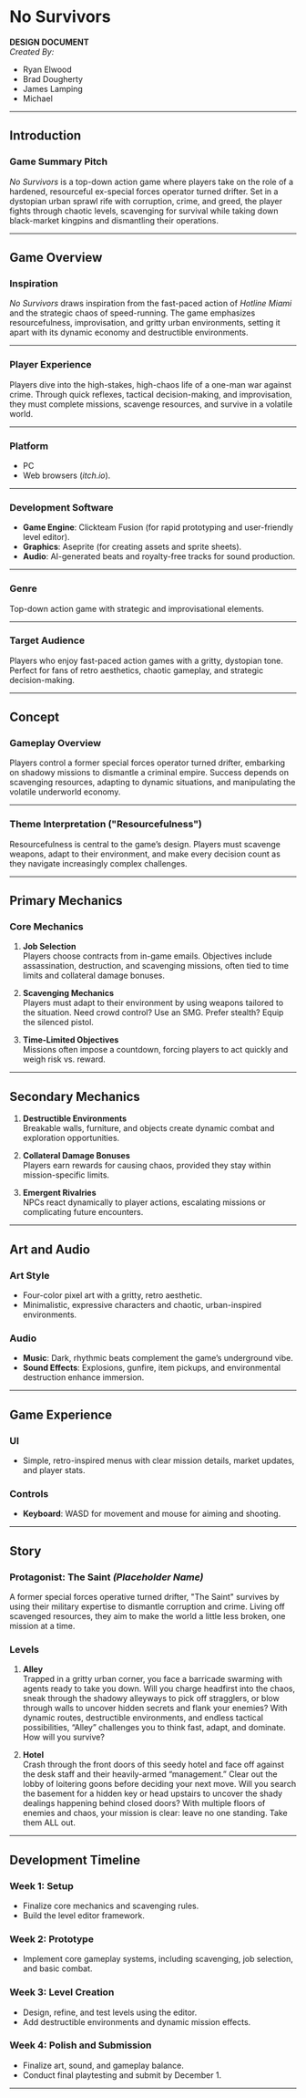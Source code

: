 # **No Survivors**  
**DESIGN DOCUMENT**  
*Created By:*
- Ryan Elwood
- Brad Dougherty
- James Lamping
- Michael

---

## **Introduction**

### **Game Summary Pitch**  
_No Survivors_ is a top-down action game where players take on the role of a hardened, resourceful ex-special forces operator turned drifter. Set in a dystopian urban sprawl rife with corruption, crime, and greed, the player fights through chaotic levels, scavenging for survival while taking down black-market kingpins and dismantling their operations.

---

## **Game Overview**

### **Inspiration**  
_No Survivors_ draws inspiration from the fast-paced action of *Hotline Miami* and the strategic chaos of speed-running. The game emphasizes resourcefulness, improvisation, and gritty urban environments, setting it apart with its dynamic economy and destructible environments.

---

### **Player Experience**  
Players dive into the high-stakes, high-chaos life of a one-man war against crime. Through quick reflexes, tactical decision-making, and improvisation, they must complete missions, scavenge resources, and survive in a volatile world.

---

### **Platform**  
- PC  
- Web browsers (*itch.io*).

---

### **Development Software**  
- **Game Engine**: Clickteam Fusion (for rapid prototyping and user-friendly level editor).  
- **Graphics**: Aseprite (for creating assets and sprite sheets).  
- **Audio**: AI-generated beats and royalty-free tracks for sound production.  

---

### **Genre**  
Top-down action game with strategic and improvisational elements.

---

### **Target Audience**  
Players who enjoy fast-paced action games with a gritty, dystopian tone. Perfect for fans of retro aesthetics, chaotic gameplay, and strategic decision-making.

---

## **Concept**

### **Gameplay Overview**  
Players control a former special forces operator turned drifter, embarking on shadowy missions to dismantle a criminal empire. Success depends on scavenging resources, adapting to dynamic situations, and manipulating the volatile underworld economy.

---

### **Theme Interpretation ("Resourcefulness")**  
Resourcefulness is central to the game’s design. Players must scavenge weapons, adapt to their environment, and make every decision count as they navigate increasingly complex challenges.

---

## **Primary Mechanics**

### **Core Mechanics**
1. **Job Selection**  
   Players choose contracts from in-game emails. Objectives include assassination, destruction, and scavenging missions, often tied to time limits and collateral damage bonuses.

2. **Scavenging Mechanics**  
   Players must adapt to their environment by using weapons tailored to the situation. Need crowd control? Use an SMG. Prefer stealth? Equip the silenced pistol.

3. **Time-Limited Objectives**  
   Missions often impose a countdown, forcing players to act quickly and weigh risk vs. reward.

---

## **Secondary Mechanics**

1. **Destructible Environments**  
   Breakable walls, furniture, and objects create dynamic combat and exploration opportunities.  

2. **Collateral Damage Bonuses**  
   Players earn rewards for causing chaos, provided they stay within mission-specific limits.  

3. **Emergent Rivalries**  
   NPCs react dynamically to player actions, escalating missions or complicating future encounters.

---

## **Art and Audio**

### **Art Style**  
- Four-color pixel art with a gritty, retro aesthetic.  
- Minimalistic, expressive characters and chaotic, urban-inspired environments.  

### **Audio**  
- **Music**: Dark, rhythmic beats complement the game’s underground vibe.  
- **Sound Effects**: Explosions, gunfire, item pickups, and environmental destruction enhance immersion.  

---

## **Game Experience**

### **UI**  
- Simple, retro-inspired menus with clear mission details, market updates, and player stats.

### **Controls**  
- **Keyboard**: WASD for movement and mouse for aiming and shooting.  

---

## **Story**

### **Protagonist: The Saint** *(Placeholder Name)*  
A former special forces operative turned drifter, "The Saint" survives by using their military expertise to dismantle corruption and crime. Living off scavenged resources, they aim to make the world a little less broken, one mission at a time.

### **Levels**  
1. **Alley**  
Trapped in a gritty urban corner, you face a barricade swarming with agents ready to take you down. Will you charge headfirst into the chaos, sneak through the shadowy alleyways to pick off stragglers, or blow through walls to uncover hidden secrets and flank your enemies? With dynamic routes, destructible environments, and endless tactical possibilities, “Alley” challenges you to think fast, adapt, and dominate. How will you survive?

2. **Hotel**  
Crash through the front doors of this seedy hotel and face off against the desk staff and their heavily-armed “management.” Clear out the lobby of loitering goons before deciding your next move. Will you search the basement for a hidden key or head upstairs to uncover the shady dealings happening behind closed doors? With multiple floors of enemies and chaos, your mission is clear: leave no one standing. Take them ALL out.

---

## **Development Timeline**

### **Week 1: Setup**  
- Finalize core mechanics and scavenging rules.  
- Build the level editor framework.  

### **Week 2: Prototype**  
- Implement core gameplay systems, including scavenging, job selection, and basic combat.  

### **Week 3: Level Creation**  
- Design, refine, and test levels using the editor.  
- Add destructible environments and dynamic mission effects.  

### **Week 4: Polish and Submission**  
- Finalize art, sound, and gameplay balance.  
- Conduct final playtesting and submit by December 1.

---
